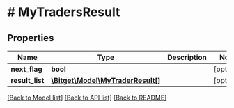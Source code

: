 # # MyTradersResult

## Properties

Name | Type | Description | Notes
------------ | ------------- | ------------- | -------------
**next_flag** | **bool** |  | [optional]
**result_list** | [**\Bitget\Model\MyTraderResult[]**](MyTraderResult.md) |  | [optional]

[[Back to Model list]](../../README.md#models) [[Back to API list]](../../README.md#endpoints) [[Back to README]](../../README.md)
